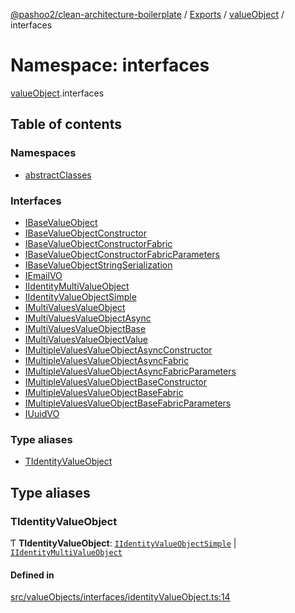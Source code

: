 [@pashoo2/clean-architecture-boilerplate](../README.md) / [Exports](../modules.md) / [valueObject](valueobject.md) / interfaces

# Namespace: interfaces

[valueObject](valueobject.md).interfaces

## Table of contents

### Namespaces

- [abstractClasses](valueobject.interfaces.abstractclasses.md)

### Interfaces

- [IBaseValueObject](../interfaces/valueobject.interfaces.ibasevalueobject.md)
- [IBaseValueObjectConstructor](../interfaces/valueobject.interfaces.ibasevalueobjectconstructor.md)
- [IBaseValueObjectConstructorFabric](../interfaces/valueobject.interfaces.ibasevalueobjectconstructorfabric.md)
- [IBaseValueObjectConstructorFabricParameters](../interfaces/valueobject.interfaces.ibasevalueobjectconstructorfabricparameters.md)
- [IBaseValueObjectStringSerialization](../interfaces/valueobject.interfaces.ibasevalueobjectstringserialization.md)
- [IEmailVO](../interfaces/valueobject.interfaces.iemailvo.md)
- [IIdentityMultiValueObject](../interfaces/valueobject.interfaces.iidentitymultivalueobject.md)
- [IIdentityValueObjectSimple](../interfaces/valueobject.interfaces.iidentityvalueobjectsimple.md)
- [IMultiValuesValueObject](../interfaces/valueobject.interfaces.imultivaluesvalueobject.md)
- [IMultiValuesValueObjectAsync](../interfaces/valueobject.interfaces.imultivaluesvalueobjectasync.md)
- [IMultiValuesValueObjectBase](../interfaces/valueobject.interfaces.imultivaluesvalueobjectbase.md)
- [IMultiValuesValueObjectValue](../interfaces/valueobject.interfaces.imultivaluesvalueobjectvalue.md)
- [IMultipleValuesValueObjectAsyncConstructor](../interfaces/valueobject.interfaces.imultiplevaluesvalueobjectasyncconstructor.md)
- [IMultipleValuesValueObjectAsyncFabric](../interfaces/valueobject.interfaces.imultiplevaluesvalueobjectasyncfabric.md)
- [IMultipleValuesValueObjectAsyncFabricParameters](../interfaces/valueobject.interfaces.imultiplevaluesvalueobjectasyncfabricparameters.md)
- [IMultipleValuesValueObjectBaseConstructor](../interfaces/valueobject.interfaces.imultiplevaluesvalueobjectbaseconstructor.md)
- [IMultipleValuesValueObjectBaseFabric](../interfaces/valueobject.interfaces.imultiplevaluesvalueobjectbasefabric.md)
- [IMultipleValuesValueObjectBaseFabricParameters](../interfaces/valueobject.interfaces.imultiplevaluesvalueobjectbasefabricparameters.md)
- [IUuidVO](../interfaces/valueobject.interfaces.iuuidvo.md)

### Type aliases

- [TIdentityValueObject](valueobject.interfaces.md#tidentityvalueobject)

## Type aliases

### TIdentityValueObject

Ƭ **TIdentityValueObject**: [`IIdentityValueObjectSimple`](../interfaces/valueobject.interfaces.iidentityvalueobjectsimple.md) \| [`IIdentityMultiValueObject`](../interfaces/valueobject.interfaces.iidentitymultivalueobject.md)

#### Defined in

[src/valueObjects/interfaces/identityValueObject.ts:14](https://github.com/pashoo2/clean-architecture-boilerplate/blob/914ff8c/src/valueObjects/interfaces/identityValueObject.ts#L14)
